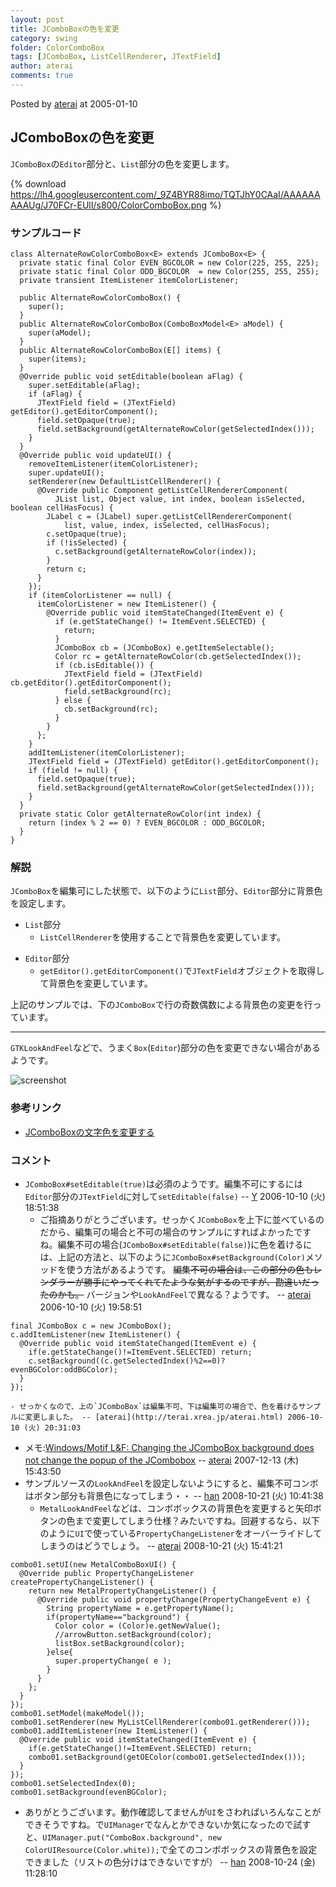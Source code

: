 ```yaml
---
layout: post
title: JComboBoxの色を変更
category: swing
folder: ColorComboBox
tags: [JComboBox, ListCellRenderer, JTextField]
author: aterai
comments: true
---
```


Posted by [aterai](http://terai.xrea.jp/aterai.html) at 2005-01-10

## JComboBoxの色を変更
`JComboBox`の`Editor`部分と、`List`部分の色を変更します。

{% download https://lh4.googleusercontent.com/_9Z4BYR88imo/TQTJhY0CAaI/AAAAAAAAAUg/J70FCr-EUlI/s800/ColorComboBox.png %}

### サンプルコード
<pre class="prettyprint"><code>class AlternateRowColorComboBox&lt;E&gt; extends JComboBox&lt;E&gt; {
  private static final Color EVEN_BGCOLOR = new Color(225, 255, 225);
  private static final Color ODD_BGCOLOR  = new Color(255, 255, 255);
  private transient ItemListener itemColorListener;

  public AlternateRowColorComboBox() {
    super();
  }
  public AlternateRowColorComboBox(ComboBoxModel&lt;E&gt; aModel) {
    super(aModel);
  }
  public AlternateRowColorComboBox(E[] items) {
    super(items);
  }
  @Override public void setEditable(boolean aFlag) {
    super.setEditable(aFlag);
    if (aFlag) {
      JTextField field = (JTextField) getEditor().getEditorComponent();
      field.setOpaque(true);
      field.setBackground(getAlternateRowColor(getSelectedIndex()));
    }
  }
  @Override public void updateUI() {
    removeItemListener(itemColorListener);
    super.updateUI();
    setRenderer(new DefaultListCellRenderer() {
      @Override public Component getListCellRendererComponent(
          JList list, Object value, int index, boolean isSelected, boolean cellHasFocus) {
        JLabel c = (JLabel) super.getListCellRendererComponent(
            list, value, index, isSelected, cellHasFocus);
        c.setOpaque(true);
        if (!isSelected) {
          c.setBackground(getAlternateRowColor(index));
        }
        return c;
      }
    });
    if (itemColorListener == null) {
      itemColorListener = new ItemListener() {
        @Override public void itemStateChanged(ItemEvent e) {
          if (e.getStateChange() != ItemEvent.SELECTED) {
            return;
          }
          JComboBox cb = (JComboBox) e.getItemSelectable();
          Color rc = getAlternateRowColor(cb.getSelectedIndex());
          if (cb.isEditable()) {
            JTextField field = (JTextField) cb.getEditor().getEditorComponent();
            field.setBackground(rc);
          } else {
            cb.setBackground(rc);
          }
        }
      };
    }
    addItemListener(itemColorListener);
    JTextField field = (JTextField) getEditor().getEditorComponent();
    if (field != null) {
      field.setOpaque(true);
      field.setBackground(getAlternateRowColor(getSelectedIndex()));
    }
  }
  private static Color getAlternateRowColor(int index) {
    return (index % 2 == 0) ? EVEN_BGCOLOR : ODD_BGCOLOR;
  }
}
</code></pre>

### 解説
`JComboBox`を編集可にした状態で、以下のように`List`部分、`Editor`部分に背景色を設定します。

- `List`部分
    - `ListCellRenderer`を使用することで背景色を変更しています。

<!-- dummy comment line for breaking list -->

- `Editor`部分
    - `getEditor().getEditorComponent()`で`JTextField`オブジェクトを取得して背景色を変更しています。

<!-- dummy comment line for breaking list -->

上記のサンプルでは、下の`JComboBox`で行の奇数偶数による背景色の変更を行っています。

- - - -
`GTKLookAndFeel`などで、うまく`Box`(`Editor`)部分の色を変更できない場合があるようです。

![screenshot](https://lh3.googleusercontent.com/_9Z4BYR88imo/TQTJj4vDxSI/AAAAAAAAAUk/ZZtKylfc0k8/s800/ColorComboBox1.png)

### 参考リンク
- [JComboBoxの文字色を変更する](http://terai.xrea.jp/Swing/ComboBoxForegroundColor.html)

<!-- dummy comment line for breaking list -->

### コメント
- `JComboBox#setEditable(true)`は必須のようです。編集不可にするには`Editor`部分の`JTextField`に対して`setEditable(false)` -- [Y](http://terai.xrea.jp/Y.html) 2006-10-10 (火) 18:51:38
    - ご指摘ありがとうございます。せっかく`JComboBox`を上下に並べているのだから、編集可の場合と不可の場合のサンプルにすればよかったですね。編集不可の場合(`JComboBox#setEditable(false)`)に色を着けるには、上記の方法と、以下のように`JComboBox#setBackground(Color)`メソッドを使う方法があるようです。 ~~編集不可の場合は、この部分の色もレンダラーが勝手にやってくれてたような気がするのですが、勘違いだったのかも。~~ バージョンや`LookAndFeel`で異なる？ようです。 -- [aterai](http://terai.xrea.jp/aterai.html) 2006-10-10 (火) 19:58:51

<!-- dummy comment line for breaking list -->

<pre class="prettyprint"><code>final JComboBox c = new JComboBox();
c.addItemListener(new ItemListener() {
  @Override public void itemStateChanged(ItemEvent e) {
    if(e.getStateChange()!=ItemEvent.SELECTED) return;
    c.setBackground((c.getSelectedIndex()%2==0)?evenBGColor:oddBGColor);
  }
});
</code></pre>

    - せっかくなので、上の`JComboBox`は編集不可、下は編集可の場合で、色を着けるサンプルに変更しました。 -- [aterai](http://terai.xrea.jp/aterai.html) 2006-10-10 (火) 20:31:03
- メモ:[Windows/Motif L&F: Changing the JComboBox background does not change the popup of the JCombobox](http://bugs.sun.com/bugdatabase/view_bug.do?bug_id=6367601) -- [aterai](http://terai.xrea.jp/aterai.html) 2007-12-13 (木) 15:43:50
- サンプルソースの`LookAndFeel`を設定しないようにすると、編集不可コンボはボタン部分も背景色になってしまう・・ -- [han](http://terai.xrea.jp/han.html) 2008-10-21 (火) 10:41:38
    - `MetalLookAndFeel`などは、コンボボックスの背景色を変更すると矢印ボタンの色まで変更してしまう仕様？みたいですね。回避するなら、以下のように`UI`で使っている`PropertyChangeListener`をオーバーライドしてしまうのはどうでしょう。 -- [aterai](http://terai.xrea.jp/aterai.html) 2008-10-21 (火) 15:41:21

<!-- dummy comment line for breaking list -->

<pre class="prettyprint"><code>combo01.setUI(new MetalComboBoxUI() {
  @Override public PropertyChangeListener createPropertyChangeListener() {
    return new MetalPropertyChangeListener() {
      @Override public void propertyChange(PropertyChangeEvent e) {
        String propertyName = e.getPropertyName();
        if(propertyName=="background") {
          Color color = (Color)e.getNewValue();
          //arrowButton.setBackground(color);
          listBox.setBackground(color);
        }else{
          super.propertyChange( e );
        }
      }
    };
  }
});
combo01.setModel(makeModel());
combo01.setRenderer(new MyListCellRenderer(combo01.getRenderer()));
combo01.addItemListener(new ItemListener() {
  @Override public void itemStateChanged(ItemEvent e) {
    if(e.getStateChange()!=ItemEvent.SELECTED) return;
    combo01.setBackground(getOEColor(combo01.getSelectedIndex()));
  }
});
combo01.setSelectedIndex(0);
combo01.setBackground(evenBGColor);
</code></pre>

- ありがとうございます。動作確認してませんが`UI`をさわればいろんなことができそうですね。で`UIManager`でなんとかできないか気になったので試すと、`UIManager.put("ComboBox.background", new ColorUIResource(Color.white));`で全てのコンボボックスの背景色を設定できました（リストの色分けはできないですが） -- [han](http://terai.xrea.jp/han.html) 2008-10-24 (金) 11:28:10

<!-- dummy comment line for breaking list -->

